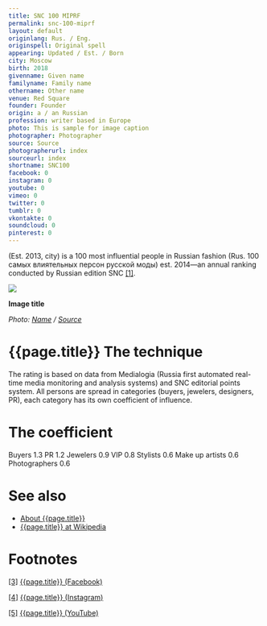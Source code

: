 ```yaml
---
title: SNC 100 MIPRF
permalink: snc-100-miprf
layout: default
originlang: Rus. / Eng.
originspell: Original spell
appearing: Updated / Est. / Born
city: Moscow
birth: 2018
givenname: Given name
familyname: Family name
othername: Other name
venue: Red Square
founder: Founder
origin: a / an Russian
profession: writer based in Europe
photo: This is sample for image caption
photographer: Photographer
source: Source
photographerurl: index
sourceurl: index
shortname: SNC100
facebook: 0
instagram: 0
youtube: 0
vimeo: 0
twitter: 0
tumblr: 0
vkontakte: 0
soundcloud: 0
pinterest: 0
---
```


(Est. 2013, city) is a 100 most influential people in Russian fashion (Rus. 100 самых влиятельных персон русской моды) est. 2014—an annual ranking conducted by Russian edition SNC <span id="a1">[\[1\]](#f1)</span>.

![](/encyclopedia/images/image-name.jpg)

**Image title**

*Photo: [Name](index) / [Source](index)*

# {{page.title}} The technique

The rating is based on data from Medialogia (Russia first automated real-time media monitoring and analysis systems) and SNC editorial points system. All persons are spread in categories (buyers, jewelers, designers, PR), each category has its own coefficient of influence.

# The coefficient

 Buyers	 1.3
 PR	 1.2
 Jewelers	 0.9
 VIP	 0.8
 Stylists	 0.6
 Make up artists 	 0.6
 Photographers	 0.6

# See also

+ [About {{page.title}}](index)
+ [{{page.title}} at Wikipedia](index)

# Footnotes

[[3]](#a3) <span id="f3"></span> [{{page.title}} (Facebook)](index)

[[4]](#a4) <span id="f4"></span> [{{page.title}} (Instagram)](index)

[[5]](#a5) <span id="f5"></span> [{{page.title}} (YouTube)](index)
